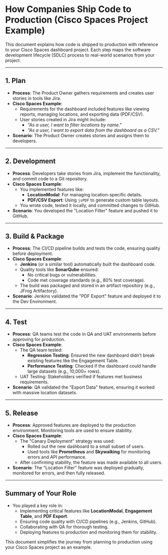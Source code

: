 # How Companies Ship Code to Production (Cisco Spaces Project Example)

This document explains how code is shipped to production with reference to your Cisco Spaces dashboard project. Each step maps the software development lifecycle (SDLC) process to real-world scenarios from your project.

---

## 1. **Plan**
- **Process**: The Product Owner gathers requirements and creates user stories in tools like Jira.
- **Cisco Spaces Example**:
  - Requirements for the dashboard included features like viewing reports, managing locations, and exporting data (PDF/CSV).
  - User stories created in Jira might include:
    - *"As a user, I want to filter locations by name."*
    - *"As a user, I want to export data from the dashboard as a CSV."*
- **Scenario**: The Product Owner creates stories and assigns them to developers.

---

## 2. **Development**
- **Process**: Developers take stories from Jira, implement the functionality, and commit code to a Git repository.
- **Cisco Spaces Example**:
  - You implemented features like:
    - **LocationModal**: For managing location-specific details.
    - **PDF/CSV Export**: Using `jsPDF` to generate custom table layouts.
  - You wrote code, tested it locally, and committed changes to GitHub.
- **Scenario**: You developed the "Location Filter" feature and pushed it to GitHub.

---

## 3. **Build & Package**
- **Process**: The CI/CD pipeline builds and tests the code, ensuring quality before deployment.
- **Cisco Spaces Example**:
  - **Jenkins** (or a similar tool) automatically built the dashboard code.
  - Quality tools like **SonarQube** ensured:
    - No critical bugs or vulnerabilities.
    - Code met coverage standards (e.g., 80% test coverage).
  - The build was packaged and stored in an artifact repository (e.g., JFrog Artifactory).
- **Scenario**: Jenkins validated the "PDF Export" feature and deployed it to the Dev Environment.

---

## 4. **Test**
- **Process**: QA teams test the code in QA and UAT environments before approving for production.
- **Cisco Spaces Example**:
  - The QA team tested:
    - **Regression Testing**: Ensured the new dashboard didn’t break existing features like the Engagement Table.
    - **Performance Testing**: Checked if the dashboard could handle large datasets (e.g., 10,000+ rows).
  - UAT Testing: Stakeholders verified if features met business requirements.
- **Scenario**: QA validated the "Export Data" feature, ensuring it worked with massive location datasets.

---

## 5. **Release**
- **Process**: Approved features are deployed to the production environment. Monitoring tools are used to ensure stability.
- **Cisco Spaces Example**:
  - The "Canary Deployment" strategy was used:
    - Rolled out the new dashboard to a small subset of users.
    - Used tools like **Prometheus** and **Skywalking** for monitoring errors and API performance.
  - After confirming stability, the feature was made available to all users.
- **Scenario**: The "Location Filter" feature was deployed gradually, monitored for errors, and then fully released.

---

## Summary of Your Role
- You played a key role in:
  - Implementing critical features like **LocationModal**, **Engagement Table**, and **PDF Export**.
  - Ensuring code quality with CI/CD pipelines (e.g., Jenkins, GitHub).
  - Collaborating with QA for thorough testing.
  - Deploying features to production and monitoring them for stability.

This document simplifies the journey from planning to production using your Cisco Spaces project as an example.
